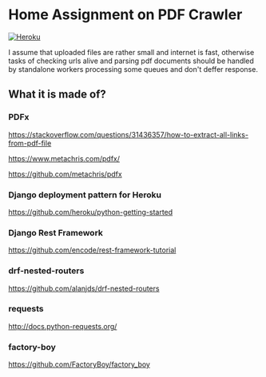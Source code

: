 # Home Assignment on PDF Crawler

[![Heroku](https://heroku-badge.herokuapp.com/?app=comeet-challenge-pdf-crawler)](https://comeet-challenge-pdf-crawler.herokuapp.com)

I assume that uploaded files are rather small and internet is fast, otherwise
tasks of checking urls alive and parsing pdf documents should be handled by
standalone workers processing some queues and don't deffer response.

## What it is made of?


### PDFx

https://stackoverflow.com/questions/31436357/how-to-extract-all-links-from-pdf-file

https://www.metachris.com/pdfx/

https://github.com/metachris/pdfx


### Django deployment pattern for Heroku

https://github.com/heroku/python-getting-started


### Django Rest Framework

https://github.com/encode/rest-framework-tutorial


### drf-nested-routers

https://github.com/alanjds/drf-nested-routers


### requests

http://docs.python-requests.org/

### factory-boy

https://github.com/FactoryBoy/factory_boy

